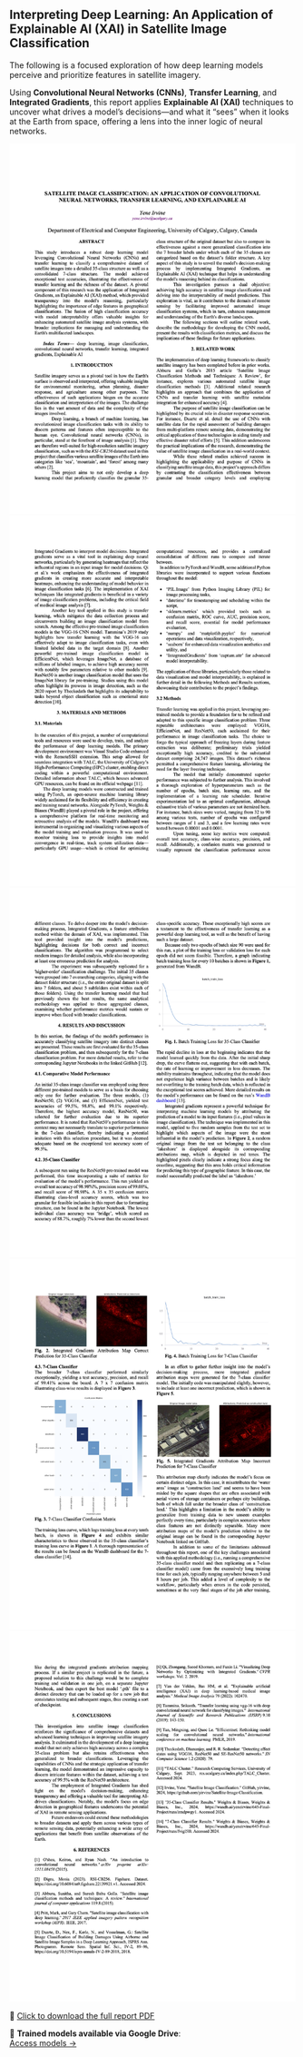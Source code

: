 ## Interpreting Deep Learning: An Application of Explainable AI (XAI) in Satellite Image Classification

The following is a focused exploration of how deep learning models perceive and prioritize features in satellite imagery.  

Using **Convolutional Neural Networks (CNNs)**, **Transfer Learning**, and **Integrated Gradients**, this report applies **Explainable AI (XAI)** techniques to uncover what drives a model’s decisions—and what it “sees” when it looks at the Earth from space, offering a lens into the inner logic of neural networks.

![1](./assets/1.jpg)
![2](./assets/2.jpg)
![3](./assets/3.jpg)
![4](./assets/4.jpg)
![5](./assets/5.jpg)

📄 [Click to download the full report PDF](./Final-Report-645-YeneIrvine.pdf)

🔗 **Trained models available via Google Drive**:  
[Access models →](https://drive.google.com/drive/folders/1H6Epfbe-EJdkYNWIMq4t5ad221tHED8E?usp=sharing)

